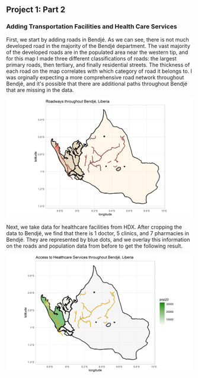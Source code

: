 ## Project 1: Part 2

### Adding Transportation Facilities and Health Care Services 

First, we start by adding roads in Bendjé. As we can see, there is not much developed road in the majority of the Bendjé department. The vast majority of the developed roads are in the populated area near the western tip, and for this map I made three different classifications of roads: the largest primary roads, then tertiary, and finally residential streets. The thickness of each road on the map correlates with which category of road it belongs to. I was orginally expecting a more comprehensive road network throughout Bendjé, and it's possible that there are additional paths throughout Bendjé that are missing in the data. 

![](bendje_roadways.png)

Next, we take data for healthcare facilities from HDX. After cropping the data to Bendjé, we find that there is 1 doctor, 5 clinics, and 7 pharmacies in Bendjé. They are represented by blue dots, and we overlay this information on the roads and population data from before to get the following result. 

![](bendje_healthcare.png)
